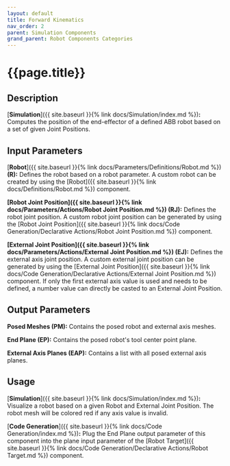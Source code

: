 ```yaml
---
layout: default
title: Forward Kinematics
nav_order: 2
parent: Simulation Components
grand_parent: Robot Components Categories
---
```


# **{{page.title}}**

## **Description**

[**Simulation**]({{ site.baseurl }}{% link docs/Simulation/index.md %})**:** 
Computes the position of the end-effector of a defined ABB robot based on a set of given Joint Positions. 

## **Input Parameters**

[**Robot**]({{ site.baseurl }}{% link docs/Parameters/Definitions/Robot.md %}) **(R):** Defines the robot based on a robot parameter. A custom robot can be created by using the [Robot]({{ site.baseurl }}{% link docs/Definitions/Robot.md %}) component.

**[Robot Joint Position]({{ site.baseurl }}{% link docs/Parameters/Actions/Robot Joint Position.md %}) (RJ):** Defines the robot joint position. A custom robot joint position can be generated by using the [Robot Joint Position]({{ site.baseurl }}{% link docs/Code Generation/Declarative Actions/Robot Joint Position.md %}) component. 

**[External Joint Position]({{ site.baseurl }}{% link docs/Parameters/Actions/External Joint Position.md %}) (EJ):** Defines the external axis joint position. A custom external joint position can be generated by using the [External Joint Position]({{ site.baseurl }}{% link docs/Code Generation/Declarative Actions/External Joint Position.md %}) component. If only the first external axis value is used and needs to be defined, a number value can directly be casted to an External Joint Position. 

## **Output Parameters**

**Posed Meshes (PM):** Contains the posed robot and external axis meshes.

**End Plane (EP):** Contains the posed robot's tool center point plane.

**External Axis Planes (EAP):** Contains a list with all posed external axis planes.

## **Usage**

[**Simulation**]({{ site.baseurl }}{% link docs/Simulation/index.md %})**:** 
Visualize a robot based on a given Robot and External Joint Position. 
The robot mesh will be colored red if any axis value is invalid. 

[**Code Generation**]({{ site.baseurl }}{% link docs/Code Generation/index.md %})**:** 
Plug the End Plane output parameter of this component into the plane input parameter of the [Robot Target]({{ site.baseurl }}{% link docs/Code Generation/Declarative Actions/Robot Target.md %}) component.

